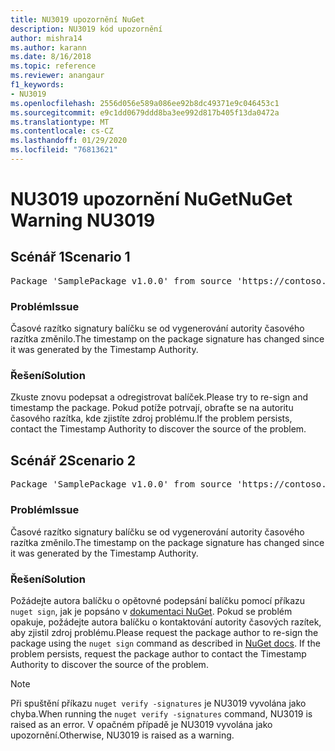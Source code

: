 ```yaml
---
title: NU3019 upozornění NuGet
description: NU3019 kód upozornění
author: mishra14
ms.author: karann
ms.date: 8/16/2018
ms.topic: reference
ms.reviewer: anangaur
f1_keywords:
- NU3019
ms.openlocfilehash: 2556d056e589a086ee92b8dc49371e9c046453c1
ms.sourcegitcommit: e9c1dd0679ddd8ba3ee992d817b405f13da0472a
ms.translationtype: MT
ms.contentlocale: cs-CZ
ms.lasthandoff: 01/29/2020
ms.locfileid: "76813621"
---
```

# <a name="nuget-warning-nu3019"></a><span data-ttu-id="bf0ec-103">NU3019 upozornění NuGet</span><span class="sxs-lookup"><span data-stu-id="bf0ec-103">NuGet Warning NU3019</span></span>

## <a name="scenario-1"></a><span data-ttu-id="bf0ec-104">Scénář 1</span><span class="sxs-lookup"><span data-stu-id="bf0ec-104">Scenario 1</span></span>

<pre>Package 'SamplePackage v1.0.0' from source 'https://contoso.com/index.json': The timestamp integrity check failed.</pre>

### <a name="issue"></a><span data-ttu-id="bf0ec-105">Problém</span><span class="sxs-lookup"><span data-stu-id="bf0ec-105">Issue</span></span>

<span data-ttu-id="bf0ec-106">Časové razítko signatury balíčku se od vygenerování autority časového razítka změnilo.</span><span class="sxs-lookup"><span data-stu-id="bf0ec-106">The timestamp on the package signature has changed since it was generated by the Timestamp Authority.</span></span>


### <a name="solution"></a><span data-ttu-id="bf0ec-107">Řešení</span><span class="sxs-lookup"><span data-stu-id="bf0ec-107">Solution</span></span>

<span data-ttu-id="bf0ec-108">Zkuste znovu podepsat a odregistrovat balíček.</span><span class="sxs-lookup"><span data-stu-id="bf0ec-108">Please try to re-sign and timestamp the package.</span></span> <span data-ttu-id="bf0ec-109">Pokud potíže potrvají, obraťte se na autoritu časového razítka, kde zjistíte zdroj problému.</span><span class="sxs-lookup"><span data-stu-id="bf0ec-109">If the problem persists, contact the Timestamp Authority to discover the source of the problem.</span></span>



## <a name="scenario-2"></a><span data-ttu-id="bf0ec-110">Scénář 2</span><span class="sxs-lookup"><span data-stu-id="bf0ec-110">Scenario 2</span></span>

<pre>Package 'SamplePackage v1.0.0' from source 'https://contoso.com/index.json': The primary signature's timestamp integrity check failed.</pre>

### <a name="issue"></a><span data-ttu-id="bf0ec-111">Problém</span><span class="sxs-lookup"><span data-stu-id="bf0ec-111">Issue</span></span>

<span data-ttu-id="bf0ec-112">Časové razítko signatury balíčku se od vygenerování autority časového razítka změnilo.</span><span class="sxs-lookup"><span data-stu-id="bf0ec-112">The timestamp on the package signature has changed since it was generated by the Timestamp Authority.</span></span>


### <a name="solution"></a><span data-ttu-id="bf0ec-113">Řešení</span><span class="sxs-lookup"><span data-stu-id="bf0ec-113">Solution</span></span>

<span data-ttu-id="bf0ec-114">Požádejte autora balíčku o opětovné podepsání balíčku pomocí příkazu `nuget sign`, jak je popsáno v [dokumentaci NuGet](../../create-packages/sign-a-package.md). Pokud se problém opakuje, požádejte autora balíčku o kontaktování autority časových razítek, aby zjistil zdroj problému.</span><span class="sxs-lookup"><span data-stu-id="bf0ec-114">Please request the package author to re-sign the package using the `nuget sign` command as described in [NuGet docs](../../create-packages/sign-a-package.md). If the problem persists, request the package author to contact the Timestamp Authority to discover the source of the problem.</span></span>


> [!Note]
> <span data-ttu-id="bf0ec-115">Při spuštění příkazu `nuget verify -signatures` je NU3019 vyvolána jako chyba.</span><span class="sxs-lookup"><span data-stu-id="bf0ec-115">When running the `nuget verify -signatures` command, NU3019 is raised as an error.</span></span> <span data-ttu-id="bf0ec-116">V opačném případě je NU3019 vyvolána jako upozornění.</span><span class="sxs-lookup"><span data-stu-id="bf0ec-116">Otherwise, NU3019 is raised as a warning.</span></span>

